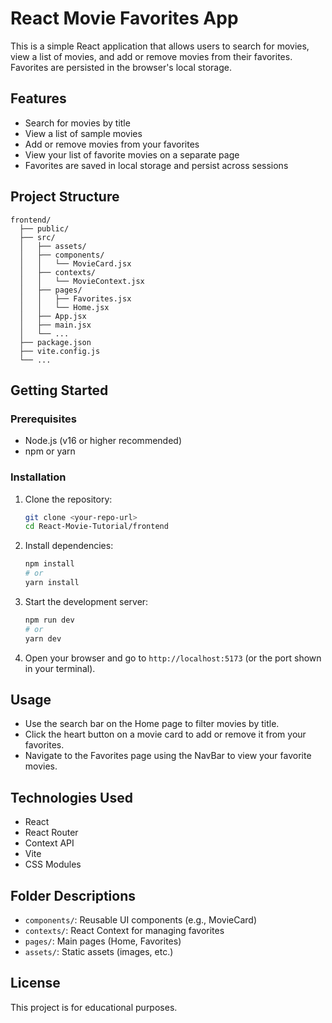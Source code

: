 # React Movie Favorites App

This is a simple React application that allows users to search for movies, view a list of movies, and add or remove movies from their favorites. Favorites are persisted in the browser's local storage.

## Features
- Search for movies by title
- View a list of sample movies
- Add or remove movies from your favorites
- View your list of favorite movies on a separate page
- Favorites are saved in local storage and persist across sessions

## Project Structure
```
frontend/
  ├── public/
  ├── src/
  │   ├── assets/
  │   ├── components/
  │   │   └── MovieCard.jsx
  │   ├── contexts/
  │   │   └── MovieContext.jsx
  │   ├── pages/
  │   │   ├── Favorites.jsx
  │   │   └── Home.jsx
  │   ├── App.jsx
  │   ├── main.jsx
  │   └── ...
  ├── package.json
  ├── vite.config.js
  └── ...
```

## Getting Started

### Prerequisites
- Node.js (v16 or higher recommended)
- npm or yarn

### Installation
1. Clone the repository:
   ```bash
   git clone <your-repo-url>
   cd React-Movie-Tutorial/frontend
   ```
2. Install dependencies:
   ```bash
   npm install
   # or
   yarn install
   ```
3. Start the development server:
   ```bash
   npm run dev
   # or
   yarn dev
   ```
4. Open your browser and go to `http://localhost:5173` (or the port shown in your terminal).

## Usage
- Use the search bar on the Home page to filter movies by title.
- Click the heart button on a movie card to add or remove it from your favorites.
- Navigate to the Favorites page using the NavBar to view your favorite movies.

## Technologies Used
- React
- React Router
- Context API
- Vite
- CSS Modules

## Folder Descriptions
- `components/`: Reusable UI components (e.g., MovieCard)
- `contexts/`: React Context for managing favorites
- `pages/`: Main pages (Home, Favorites)
- `assets/`: Static assets (images, etc.)

## License
This project is for educational purposes.
